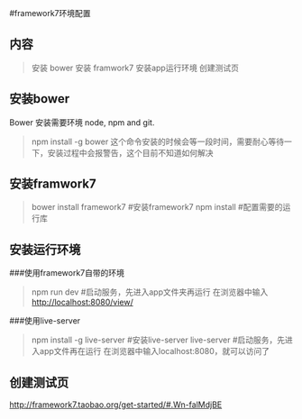 #framework7环境配置
## 内容
>安装 bower
>安装 framwork7
>安装app运行环境
>创建测试页

## 安装bower
Bower 安装需要环境 node, npm and git.
>npm install -g bower
这个命令安装的时候会等一段时间，需要耐心等待一下，安装过程中会报警告，这个目前不知道如何解决

## 安装framwork7
>bower install framework7           #安装framework7
>npm install                        #配置需要的运行库

## 安装运行环境
###使用framework7自带的环境
>npm run dev                        #启动服务，先进入app文件夹再运行
在浏览器中输入 <http://localhost:8080/view/>

###使用live-server
>npm install -g live-server        #安装live-server
>live-server                       #启动服务，先进入app文件再在运行
在浏览器中输入localhost:8080，就可以访问了

## 创建测试页
<http://framework7.taobao.org/get-started/#.Wn-falMdjBE>